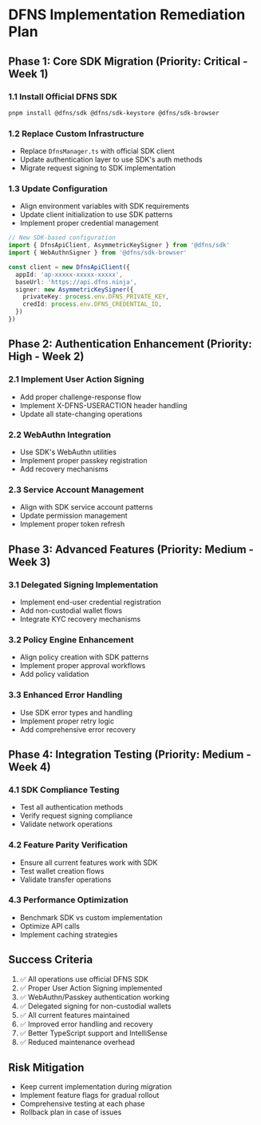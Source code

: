 # DFNS Implementation Remediation Plan

## Phase 1: Core SDK Migration (Priority: Critical - Week 1)

### 1.1 Install Official DFNS SDK
```bash
pnpm install @dfns/sdk @dfns/sdk-keystore @dfns/sdk-browser
```

### 1.2 Replace Custom Infrastructure
- Replace `DfnsManager.ts` with official SDK client
- Update authentication layer to use SDK's auth methods
- Migrate request signing to SDK implementation

### 1.3 Update Configuration
- Align environment variables with SDK requirements
- Update client initialization to use SDK patterns
- Implement proper credential management

```typescript
// New SDK-based configuration
import { DfnsApiClient, AsymmetricKeySigner } from '@dfns/sdk'
import { WebAuthnSigner } from '@dfns/sdk-browser'

const client = new DfnsApiClient({
  appId: 'ap-xxxxx-xxxxx-xxxxx',
  baseUrl: 'https://api.dfns.ninja',
  signer: new AsymmetricKeySigner({
    privateKey: process.env.DFNS_PRIVATE_KEY,
    credId: process.env.DFNS_CREDENTIAL_ID,
  })
})
```

## Phase 2: Authentication Enhancement (Priority: High - Week 2)

### 2.1 Implement User Action Signing
- Add proper challenge-response flow
- Implement X-DFNS-USERACTION header handling
- Update all state-changing operations

### 2.2 WebAuthn Integration
- Use SDK's WebAuthn utilities
- Implement proper passkey registration
- Add recovery mechanisms

### 2.3 Service Account Management
- Align with SDK service account patterns
- Update permission management
- Implement proper token refresh

## Phase 3: Advanced Features (Priority: Medium - Week 3)

### 3.1 Delegated Signing Implementation
- Implement end-user credential registration
- Add non-custodial wallet flows
- Integrate KYC recovery mechanisms

### 3.2 Policy Engine Enhancement
- Align policy creation with SDK patterns
- Implement proper approval workflows
- Add policy validation

### 3.3 Enhanced Error Handling
- Use SDK error types and handling
- Implement proper retry logic
- Add comprehensive error recovery

## Phase 4: Integration Testing (Priority: Medium - Week 4)

### 4.1 SDK Compliance Testing
- Test all authentication methods
- Verify request signing compliance
- Validate network operations

### 4.2 Feature Parity Verification
- Ensure all current features work with SDK
- Test wallet creation flows
- Validate transfer operations

### 4.3 Performance Optimization
- Benchmark SDK vs custom implementation
- Optimize API calls
- Implement caching strategies

## Success Criteria

1. ✅ All operations use official DFNS SDK
2. ✅ Proper User Action Signing implemented
3. ✅ WebAuthn/Passkey authentication working
4. ✅ Delegated signing for non-custodial wallets
5. ✅ All current features maintained
6. ✅ Improved error handling and recovery
7. ✅ Better TypeScript support and IntelliSense
8. ✅ Reduced maintenance overhead

## Risk Mitigation

- Keep current implementation during migration
- Implement feature flags for gradual rollout
- Comprehensive testing at each phase
- Rollback plan in case of issues
